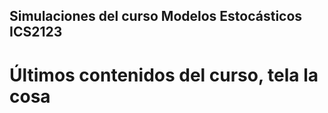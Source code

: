 ## Simulaciones del curso Modelos Estocásticos ICS2123
# Últimos contenidos del curso, tela la cosa
